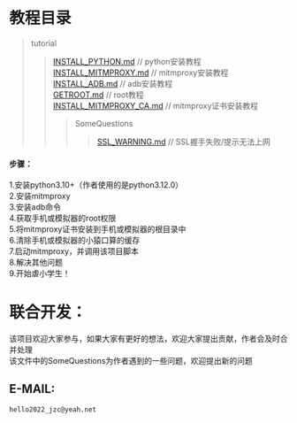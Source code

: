 # 教程目录
>tutorial  
>>[INSTALL_PYTHON.md](/tutorial/INSTALL_PYTHON.md)  // python安装教程  
>>[INSTALL_MITMPROXY.md](/tutorial/INSTALL_MITMPROXY.md)  // mitmproxy安装教程  
>>[INSTALL_ADB.md](/tutorial/INSTALL_ADB.md)  // adb安装教程  
>>[GETROOT.md](/tutorial/GETROOT.md)  // root教程  
>>[INSTALL_MITMPROXY_CA.md](/tutorial/INSTALL_MITMPROXY_CA.md)  // mitmproxy证书安装教程  
>>>SomeQuestions
>>>>[SSL_WARNING.md](/tutorial/SomeQuestions/SSL_WARNING.md)  // SSL握手失败/提示无法上网  
  #### 步骤：
  1.安装python3.10+（作者使用的是python3.12.0）  
  2.安装mitmproxy  
  3.安装adb命令  
  4.获取手机或模拟器的root权限  
  5.将mitmproxy证书安装到手机或模拟器的根目录中  
  6.清除手机或模拟器的小猿口算的缓存  
  7.启动mitmproxy，并调用该项目脚本  
  8.解决其他问题  
  9.开始虐小学生！  

# 联合开发：
  该项目欢迎大家参与，如果大家有更好的想法，欢迎大家提出贡献，作者会及时合并处理  
  该文件中的SomeQuestions为作者遇到的一些问题，欢迎提出新的问题  
  ## E-MAIL:
    hello2022_jzc@yeah.net 
